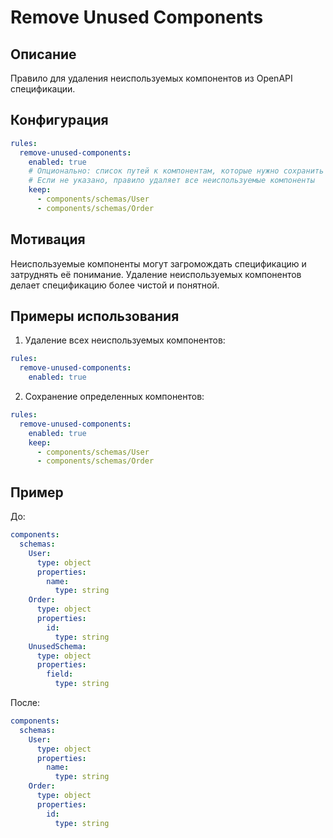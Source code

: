 # Remove Unused Components

## Описание
Правило для удаления неиспользуемых компонентов из OpenAPI спецификации.

## Конфигурация
```yaml
rules:
  remove-unused-components:
    enabled: true
    # Опционально: список путей к компонентам, которые нужно сохранить
    # Если не указано, правило удаляет все неиспользуемые компоненты
    keep:
      - components/schemas/User
      - components/schemas/Order
```

## Мотивация
Неиспользуемые компоненты могут загромождать спецификацию и затруднять её понимание. Удаление неиспользуемых компонентов делает спецификацию более чистой и понятной.

## Примеры использования
1. Удаление всех неиспользуемых компонентов:
```yaml
rules:
  remove-unused-components:
    enabled: true
```

2. Сохранение определенных компонентов:
```yaml
rules:
  remove-unused-components:
    enabled: true
    keep:
      - components/schemas/User
      - components/schemas/Order
```

## Пример
До:
```yaml
components:
  schemas:
    User:
      type: object
      properties:
        name:
          type: string
    Order:
      type: object
      properties:
        id:
          type: string
    UnusedSchema:
      type: object
      properties:
        field:
          type: string
```

После:
```yaml
components:
  schemas:
    User:
      type: object
      properties:
        name:
          type: string
    Order:
      type: object
      properties:
        id:
          type: string
``` 